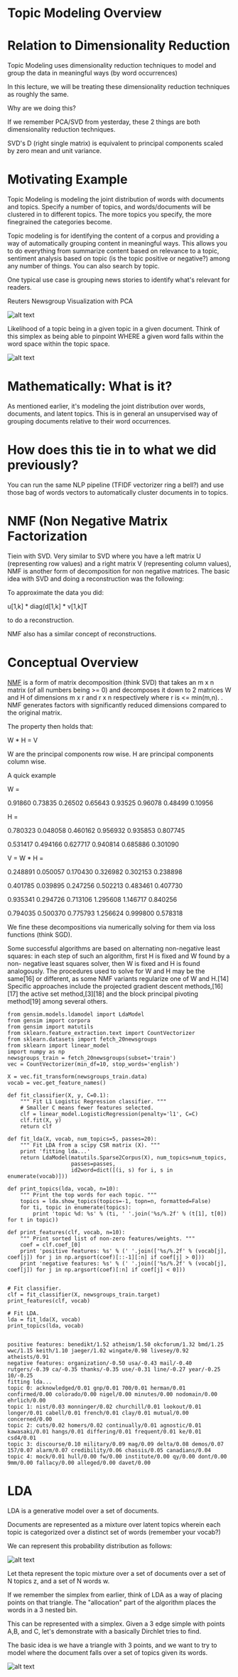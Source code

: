 
Topic Modeling Overview
==============================================

Relation to Dimensionality Reduction
================================================

Topic Modeling uses dimensionality reduction techniques to model and group the
data in meaningful ways (by word occurrences)

In this lecture, we will be treating these dimensionality reduction techniques
as roughly the same.


Why are we doing this?

If we remember PCA/SVD from yesterday, these 2 things are both dimensionality
reduction techniques.

SVD's D (right single matrix) is equivalent to principal components scaled by
zero mean and unit variance.



Motivating Example
=============================================

Topic Modeling is modeling the joint distribution of words with documents and
topics. Specify a number of topics, and words/documents will be clustered in to
different topics. The more topics you specify, the more finegrained the
categories become.

Topic modeling is for identifying the content of a corpus and providing a way of
automatically grouping content in meaningful ways. This allows you to do
everything from summarize content based on relevance to a topic, sentiment
analysis based on topic (is the topic positive or negative?) among any number of
things. You can also search by topic.

One typical use case is grouping news stories to identify what's relevant for
readers.


Reuters Newsgroup Visualization with PCA

![alt text](images/topicmodeling.png "Topic Modeling")



Likelihood of a topic being in a given topic in a given document. Think of this
simplex as being able to pinpoint WHERE a given word falls within the word space
within the topic space.

![alt text](images/topicmodel-simplex.png "Topic Modeling")



Mathematically: What is it?
=====================================================

As mentioned earlier, it's modeling the joint distribution over words,
documents, and latent topics. This is in general an unsupervised way of grouping
documents relative to their word occurrences.




How does this tie in to what we did previously?
=======================================================================


You can run the same NLP pipeline (TFIDF vectorizer ring a bell?) and use those
bag of words vectors to automatically cluster documents in to topics.





NMF (Non Negative Matrix Factorization
=============================================


Tiein with SVD. Very similar to SVD where you have a left matrix U (representing
row values) and a right matrix V (representing column values), NMF is another
form of decomposition for non negative matrices. The basic idea with SVD and
doing a reconstruction was the following:

To approximate the data you did:

u[1,k] * diag(d[1,k] * v[1,k]T

to do a reconstruction.

NMF also has a similar concept of reconstructions.


Conceptual Overview
==============================================


[NMF](http://en.wikipedia.org/wiki/Non-negative_matrix_factorization) is a form
of matrix decomposition (think SVD) that takes an  m x n matrix (of all numbers
being >= 0) and decomposes it down to  2 matrices W and H of dimensions m x r
and r x n respectively where r is <= min(m,n). . NMF generates factors with
significantly reduced dimensions compared to the original matrix.




The property then holds that:

W * H = V

W are the principal components row wise. H are principal components column wise.


A quick example

W =

   0.91860   0.73835
   0.26502   0.65643
   0.93525   0.96078
   0.48499   0.10956

H =

   0.780323   0.048058   0.460162   0.956932   0.935853   0.807745

   0.531417   0.494166   0.627717   0.940814   0.685886   0.301090

V = W * H =

   0.248891   0.050057   0.170430   0.326982   0.302153   0.238898

   0.401785   0.039895   0.247256   0.502213   0.483461   0.407730

   0.935341   0.294726   0.713106   1.295608   1.146717   0.840256

   0.794035   0.500370   0.775793   1.256624   0.999800   0.578318



We fine these decompositions via numerically solving for them via loss functions
(think SGD).

Some successful algorithms are based on alternating non-negative least squares:
in each step of such an algorithm, first H is fixed and W found by a non-
negative least squares solver, then W is fixed and H is found analogously. The
procedures used to solve for W and H may be the same[16] or different, as some
NMF variants regularize one of W and H.[14] Specific approaches include the
projected gradient descent methods,[16][17] the active set method,[3][18] and
the block principal pivoting method[19] among several others.





    from gensim.models.ldamodel import LdaModel
    from gensim import corpora
    from gensim import matutils
    from sklearn.feature_extraction.text import CountVectorizer
    from sklearn.datasets import fetch_20newsgroups
    from sklearn import linear_model
    import numpy as np
    newsgroups_train = fetch_20newsgroups(subset='train')
    vec = CountVectorizer(min_df=10, stop_words='english')
    
    X = vec.fit_transform(newsgroups_train.data)
    vocab = vec.get_feature_names()
    
    def fit_classifier(X, y, C=0.1):
        """ Fit L1 Logistic Regression classifier. """
        # Smaller C means fewer features selected.
        clf = linear_model.LogisticRegression(penalty='l1', C=C)
        clf.fit(X, y)
        return clf
     
    def fit_lda(X, vocab, num_topics=5, passes=20):
        """ Fit LDA from a scipy CSR matrix (X). """
        print 'fitting lda...'
        return LdaModel(matutils.Sparse2Corpus(X), num_topics=num_topics,
                        passes=passes,
                        id2word=dict([(i, s) for i, s in enumerate(vocab)]))
    
    def print_topics(lda, vocab, n=10):
        """ Print the top words for each topic. """
        topics = lda.show_topics(topics=-1, topn=n, formatted=False)
        for ti, topic in enumerate(topics):
            print 'topic %d: %s' % (ti, ' '.join('%s/%.2f' % (t[1], t[0]) for t in topic))
    
    def print_features(clf, vocab, n=10):
        """ Print sorted list of non-zero features/weights. """
        coef = clf.coef_[0]
        print 'positive features: %s' % (' '.join(['%s/%.2f' % (vocab[j], coef[j]) for j in np.argsort(coef)[::-1][:n] if coef[j] > 0]))
        print 'negative features: %s' % (' '.join(['%s/%.2f' % (vocab[j], coef[j]) for j in np.argsort(coef)[:n] if coef[j] < 0]))
    
    
    # Fit classifier.
    clf = fit_classifier(X, newsgroups_train.target)
    print_features(clf, vocab)
    
    # Fit LDA.
    lda = fit_lda(X, vocab)
    print_topics(lda, vocab)


    positive features: benedikt/1.52 atheism/1.50 okcforum/1.32 bmd/1.25 wwc/1.15 keith/1.10 jaeger/1.02 wingate/0.98 livesey/0.92 atheists/0.91
    negative features: organization/-0.50 usa/-0.43 mail/-0.40 rutgers/-0.39 ca/-0.35 thanks/-0.35 use/-0.31 line/-0.27 year/-0.25 10/-0.25
    fitting lda...
    topic 0: acknowledged/0.01 gnp/0.01 700/0.01 herman/0.01 confirmed/0.00 colorado/0.00 nigel/0.00 minutes/0.00 nodomain/0.00 ehrlich/0.00
    topic 1: nist/0.03 monninger/0.02 churchill/0.01 lookout/0.01 longer/0.01 cabell/0.01 french/0.01 clay/0.01 mutual/0.00 concerned/0.00
    topic 2: cuts/0.02 homers/0.02 continually/0.01 agnostic/0.01 kawasaki/0.01 hangs/0.01 differing/0.01 frequent/0.01 ke/0.01 csd4/0.01
    topic 3: discourse/0.10 military/0.09 mag/0.09 delta/0.08 demos/0.07 157/0.07 alarm/0.07 credibility/0.06 chassis/0.05 canadians/0.04
    topic 4: mock/0.01 hull/0.00 fw/0.00 institute/0.00 qy/0.00 dont/0.00 9mm/0.00 fallacy/0.00 alleged/0.00 davet/0.00


LDA
=====================================

LDA is a generative model over a set of documents.

Documents are represented as a mixture over latent topics
wherein each topic is categorized over a distinct set of words (remember your
vocab?)


We can represent this probability distribution as follows:

![alt text](images/lda-probability.png "LDA Probability")


Let theta represent the topic mixture over a set of documents over a set of N
topics z,
and a set of N words w.


If we remember the simplex from earlier, think of LDA as a way of placing points
on that triangle. The "allocation" part of the algorithm places the words in a 3
nested bin.


This can be represented with a simplex. Given a 3 edge simple with points A,B,
and C, let's demonstrate with a basically Dirchlet tries to find.

The basic idea is we have a triangle with 3 points, and we want to try to model
where the document falls over a set of topics given its words.

![alt text](images/density-unigrams.png "LDA Probability")





    
